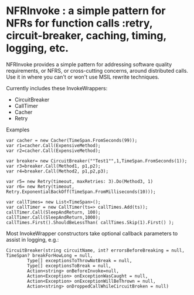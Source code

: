 # NFRInvoke : a simple pattern for NFRs for function calls :retry, circuit-breaker, caching, timing, logging, etc.

NFRInvoke provides a simple pattern for addressing software quality requirements, or NFRS, or cross-cutting concerns, around distributed calls. Use it in where you can't or won't use MSIL rewrite techniques.

Currently includes these InvokeWrappers:

* CircuitBreaker
* CallTimer
* Cacher
* Retry

Examples
```
var cacher = new Cacher(TimeSpan.FromSeconds(99));
var r1=cacher.Call(ExpensiveMethod);
var r2=cacher.Call(ExpensiveMethod);

var breaker= new CircuitBreaker(""Test1"",1,TimeSpan.FromSeconds(1));
var r3=breaker.Call(Method1, p1,p2); 
var r4=breaker.Call(Method2, p1,p2,p3);

var r5= new Retry(timeout, maxRetries: 3).Do(Method3, 1)
var r6= new Retry(timeout, Retry.ExponentialBackOff(TimeSpan.FromMilliseconds(10)));

var callTimes= new List<TimeSpan>();
var callTimer = new CallTimer(ts=> callTimes.Add(ts));
callTimer.Call(SleepAndReturn, 100);
callTimer.Call(SleepAndReturn,1000);
callTimes.First().ShouldBeLessThan( callTimes.Skip(1).First() );

``` 

Most InvokeWrapper constructors take optional callback parameters to assist in logging, e.g.:

```
CircuitBreaker(string circuitName, int? errorsBeforeBreaking = null, TimeSpan? breakForHowLong = null, 
        Type[] exceptionsToThrowNotBreak = null, 
        Type[] exceptionsToBreak = null, 
        Action<string> onBeforeInvoke=null, 
        Action<Exception> onExceptionWasCaught = null, 
        Action<Exception> onExceptionWillBeThrown = null,
        Action<string> onDroppedCallWhileCircuitBroken = null)
```

